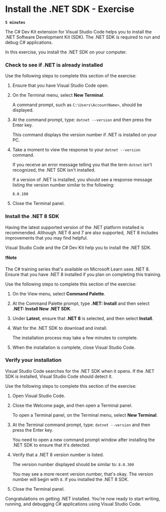 # Install the .NET SDK - Exercise

**`5 minutes`**

The C# Dev Kit extension for Visual Studio Code helps you to install the .NET Software Development Kit (SDK). The .NET SDK is required to run and debug C# applications.

In this exercise, you install the .NET SDK on your computer.

### Check to see if .NET is already installed

Use the following steps to complete this section of the exercise:

1. Ensure that you have Visual Studio Code open.

2. On the Terminal menu, select **New Terminal**.

     A command prompt, such as `C:\Users\AccountName>`, should be displayed.

3. At the command prompt, type: `dotnet --version` and then press the Enter key.

     This command displays the version number if .NET is installed on your PC.

4. Take a moment to view the response to your `dotnet --version` command.

     If you receive an error message telling you that the term `dotnet` isn't recognized, the .NET SDK isn't installed.

     If a version of .NET is installed, you should see a response message listing the version number similar to the following:

     `8.0.100`

5. Close the Terminal panel.

### Install the .NET 8 SDK

Having the latest supported version of the .NET platform installed is recommended. Although .NET 6 and 7 are also supported, .NET 8 includes improvements that you may find helpful.

Visual Studio Code and the C# Dev Kit help you to install the .NET SDK.

❗**Note**

The C# training series that's available on Microsoft Learn uses .NET 8. Ensure that you have .NET 8 installed if you plan on completing this training.

Use the following steps to complete this section of the exercise:

1. On the View menu, select **Command Palette**.

2. At the Command Palette prompt, type **.NET: Install** and then select **.NET: Install New .NET SDK**.

3. Under **Latest**, ensure that **.NET 8** is selected, and then select **Install**.

4. Wait for the .NET SDK to download and install.

     The installation process may take a few minutes to complete.

5. When the installation is complete, close Visual Studio Code.

### Verify your installation

Visual Studio Code searches for the .NET SDK when it opens. If the .NET SDK is installed, Visual Studio Code should detect it.

Use the following steps to complete this section of the exercise:

1. Open Visual Studio Code.

2. Close the Welcome page, and then open a Terminal panel.

     To open a Terminal panel, on the Terminal menu, select **New Terminal**.

3. At the Terminal command prompt, type: `dotnet --version` and then press the Enter key.

     You need to open a new command prompt window after installing the .NET SDK to ensure that it's detected.

4. Verify that a .NET 8 version number is listed.

     The version number displayed should be similar to: `8.0.300`

     You may see a more recent version number, that's okay. The version number will begin with `8`. if you installed the .NET 8 SDK.

5. Close the Terminal panel.

Congratulations on getting .NET installed. You're now ready to start writing, running, and debugging C# applications using Visual Studio Code.

